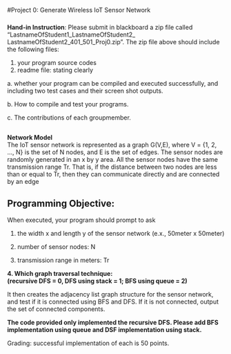#Project 0: Generate Wireless IoT Sensor Network

###

**Hand-in Instruction**: Please submit in blackboard a zip file called 
“LastnameOfStudent1_LastnameOfStudent2_ LastnameOfStudent2_401_501_Proj0.zip”. 
The zip file above should include the following files:
1. your program source codes 
2. readme file: stating clearly 
  
  a. whether your program can be compiled and executed successfully, 
  and including two test cases and their screen shot outputs.
 
  b. How to compile and test your programs.
  
  c. The contributions of each groupmember.

##
**Network Model**\
The IoT sensor network is represented as a graph G(V,E), where V = {1, 2, ..., N} 
is the set of N nodes, and E is the set of edges. 
The sensor nodes are randomly generated in an x by y area. 
All the sensor nodes have the same transmission range Tr. 
That is, if the distance between two nodes are less than or equal to Tr, 
then they can communicate directly and are connected by an edge

## Programming Objective: 
When executed, your program should prompt to ask 

1. the width x and length y of the sensor network (e.x., 50meter x 50meter)

2. number of sensor nodes: N

3. transmission range in meters: Tr

**4. Which graph traversal technique: \
(recursive DFS = 0, DFS using stack = 1; BFS using queue = 2)**

It then creates the adjacency list graph structure for the sensor network, and test if it is connected using BFS and DFS. 
If it is not connected, output the set of connected components.

**The code provided only implemented the recursive DFS. Please add BFS implementation using queue and DSF 
implementation using stack.**

Grading: successful implementation of each is 50 points.
